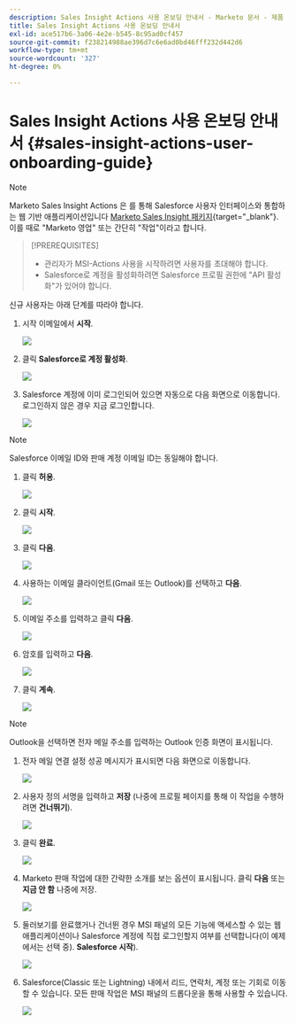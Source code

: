 ```yaml
---
description: Sales Insight Actions 사용 온보딩 안내서 - Marketo 문서 - 제품 설명서
title: Sales Insight Actions 사용 온보딩 안내서
exl-id: ace517b6-3a06-4e2e-b545-8c95ad0cf457
source-git-commit: f238214988ae396d7c6e6ad0bd46fff232d442d6
workflow-type: tm+mt
source-wordcount: '327'
ht-degree: 0%

---
```


# Sales Insight Actions 사용 온보딩 안내서 {#sales-insight-actions-user-onboarding-guide}

>[!NOTE]
>
>Marketo Sales Insight Actions 은 를 통해 Salesforce 사용자 인터페이스와 통합하는 웹 기반 애플리케이션입니다 [Marketo Sales Insight 패키지](/help/marketo/product-docs/marketo-sales-insight/msi-for-salesforce/installation/install-marketo-sales-insight-package-in-salesforce-appexchange.md){target="_blank"}. 이를 때로 &quot;Marketo 영업&quot; 또는 간단히 &quot;작업&quot;이라고 합니다.

>[!PREREQUISITES]
>
>* 관리자가 MSI-Actions 사용을 시작하려면 사용자를 초대해야 합니다.
>* Salesforce로 계정을 활성화하려면 Salesforce 프로필 권한에 &quot;API 활성화&quot;가 있어야 합니다.


신규 사용자는 아래 단계를 따라야 합니다.

1. 시작 이메일에서 **시작**.

   ![](assets/sales-insight-actions-user-onboarding-guide-1.png)

1. 클릭 **Salesforce로 계정 활성화**.

   ![](assets/sales-insight-actions-user-onboarding-guide-2.png)

1. Salesforce 계정에 이미 로그인되어 있으면 자동으로 다음 화면으로 이동합니다. 로그인하지 않은 경우 지금 로그인합니다.

   ![](assets/sales-insight-actions-user-onboarding-guide-3.png)

>[!NOTE]
>
>Salesforce 이메일 ID와 판매 계정 이메일 ID는 동일해야 합니다.

1. 클릭 **허용**.

   ![](assets/sales-insight-actions-user-onboarding-guide-4.png)

1. 클릭 **시작**.

   ![](assets/sales-insight-actions-user-onboarding-guide-5.png)

1. 클릭 **다음**.

   ![](assets/sales-insight-actions-user-onboarding-guide-6.png)

1. 사용하는 이메일 클라이언트(Gmail 또는 Outlook)를 선택하고 **다음**.

   ![](assets/sales-insight-actions-user-onboarding-guide-7.png)

1. 이메일 주소를 입력하고 클릭 **다음**.

   ![](assets/sales-insight-actions-user-onboarding-guide-8.png)

1. 암호를 입력하고 **다음**.

   ![](assets/sales-insight-actions-user-onboarding-guide-9.png)

1. 클릭 **계속**.

   ![](assets/sales-insight-actions-user-onboarding-guide-10.png)

>[!NOTE]
>
>Outlook을 선택하면 전자 메일 주소를 입력하는 Outlook 인증 화면이 표시됩니다.

1. 전자 메일 연결 설정 성공 메시지가 표시되면 다음 화면으로 이동합니다.

   ![](assets/sales-insight-actions-user-onboarding-guide-11.png)

1. 사용자 정의 서명을 입력하고 **저장** (나중에 프로필 페이지를 통해 이 작업을 수행하려면 **건너뛰기**).

   ![](assets/sales-insight-actions-user-onboarding-guide-12.png)

1. 클릭 **완료**.

   ![](assets/sales-insight-actions-user-onboarding-guide-13.png)

1. Marketo 판매 작업에 대한 간략한 소개를 보는 옵션이 표시됩니다. 클릭 **다음** 또는 **지금 안 함** 나중에 저장.

   ![](assets/sales-insight-actions-user-onboarding-guide-14.png)

1. 둘러보기를 완료했거나 건너뛴 경우 MSI 패널의 모든 기능에 액세스할 수 있는 웹 애플리케이션이나 Salesforce 계정에 직접 로그인할지 여부를 선택합니다(이 예제에서는 선택 중). **Salesforce 시작**).

   ![](assets/sales-insight-actions-user-onboarding-guide-15.png)

1. Salesforce(Classic 또는 Lightning) 내에서 리드, 연락처, 계정 또는 기회로 이동할 수 있습니다. 모든 판매 작업은 MSI 패널의 드롭다운을 통해 사용할 수 있습니다.

   ![](assets/sales-insight-actions-user-onboarding-guide-16.png)
